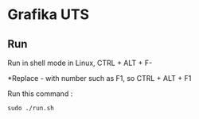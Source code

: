 # Grafika UTS

## Run

Run in shell mode in Linux, CTRL + ALT + F-

*Replace - with number such as F1, so CTRL + ALT + F1

Run this command :

`sudo ./run.sh`


